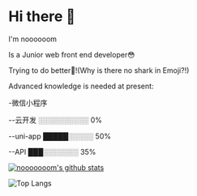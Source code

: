 # Hi there 👋

I'm noooooom

Is a Junior web front end developer😳

Trying to do better🐬!(Why is there no shark in Emoji?!)

Advanced knowledge is needed at present:

-微信小程序

--云开发      ░░░░░░░░░░ 0%

--uni-app    █████░░░░░  50%

--API        ███░░░░░░░  35%

[![nooooooom's github stats](https://github-readme-stats.vercel.app/api?username=nooooooom)]()

![[Top Langs](https://github-readme-stats.vercel.app/api/top-langs/?username=nooooooom&layout=compact)]()
